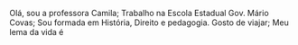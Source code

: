 Olá, sou a professora Camila;
Trabalho na Escola Estadual Gov. Mário Covas;
Sou formada em História, Direito e pedagogia.
Gosto de viajar;
Meu lema da vida é 
<!---
camilaalves-mc/camilaalves-mc is a ✨ special ✨ repository because its `README.md` (this file) appears on your GitHub profile.
You can click the Preview link to take a look at your changes.
--->
